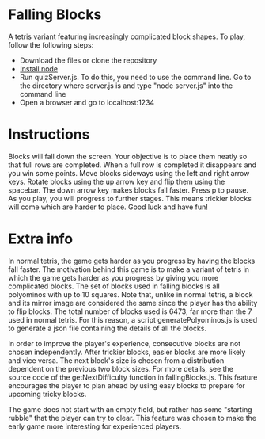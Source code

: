 # Falling Blocks
A tetris variant featuring increasingly complicated block shapes. To play, follow the following steps:
 - Download the files or clone the repository
 - [Install node](https://nodejs.org/)
 - Run quizServer.js. To do this, you need to use the command line. Go to the directory where server.js is and type "node server.js" into the command line
 - Open a browser and go to localhost:1234
 
 # Instructions
 
 Blocks will fall down the screen. Your objective is to place them neatly so that full rows are completed. When a full row is completed it disappears and you win some points. Move blocks sideways using the left and right arrow keys. Rotate blocks using the up arrow key and flip them using the spacebar. The down arrow key makes blocks fall faster. Press p to pause. As you play, you will progress to further stages. This means trickier blocks will come which are harder to place. Good luck and have fun!

# Extra info

In normal tetris, the game gets harder as you progress by having the blocks fall faster. The motivation behind this game is to make a variant of tetris in which the game gets harder as you progress by giving you more complicated blocks. The set of blocks used in falling blocks is all polyominos with up to 10 squares. Note that, unlike in normal tetris, a block and its mirror image are considered the same since the player has the ability to flip blocks. The total number of blocks used is 6473, far more than the 7 used in normal tetris. For this reason, a script generatePolyominos.js is used to generate a json file containing the details of all the blocks.

In order to improve the player's experience, consecutive blocks are not chosen independently. After trickier blocks, easier blocks are more likely and vice versa. The next block's size is chosen from a distribution dependent on the previous two block sizes. For more details, see the source code of the getNextDifficulty function in fallingBlocks.js. This feature encourages the player to plan ahead by using easy blocks to prepare for upcoming tricky blocks.

The game does not start with an empty field, but rather has some "starting rubble" that the player can try to clear. This feature was chosen to make the early game more interesting for experienced players.
